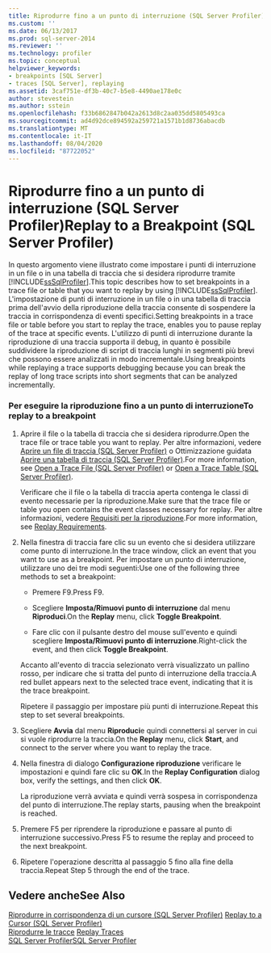 ```yaml
---
title: Riprodurre fino a un punto di interruzione (SQL Server Profiler) | Microsoft Docs
ms.custom: ''
ms.date: 06/13/2017
ms.prod: sql-server-2014
ms.reviewer: ''
ms.technology: profiler
ms.topic: conceptual
helpviewer_keywords:
- breakpoints [SQL Server]
- traces [SQL Server], replaying
ms.assetid: 3caf751e-df3b-40c7-b5e8-4490ae178e0c
author: stevestein
ms.author: sstein
ms.openlocfilehash: f33b6862847b042a2613d8c2aa035dd5805493ca
ms.sourcegitcommit: ad4d92dce894592a259721a1571b1d8736abacdb
ms.translationtype: MT
ms.contentlocale: it-IT
ms.lasthandoff: 08/04/2020
ms.locfileid: "87722052"
---
```

# <a name="replay-to-a-breakpoint-sql-server-profiler"></a><span data-ttu-id="f9b4f-102">Riprodurre fino a un punto di interruzione (SQL Server Profiler)</span><span class="sxs-lookup"><span data-stu-id="f9b4f-102">Replay to a Breakpoint (SQL Server Profiler)</span></span>
  <span data-ttu-id="f9b4f-103">In questo argomento viene illustrato come impostare i punti di interruzione in un file o in una tabella di traccia che si desidera riprodurre tramite [!INCLUDE[ssSqlProfiler](../../includes/sssqlprofiler-md.md)].</span><span class="sxs-lookup"><span data-stu-id="f9b4f-103">This topic describes how to set breakpoints in a trace file or table that you want to replay by using [!INCLUDE[ssSqlProfiler](../../includes/sssqlprofiler-md.md)].</span></span> <span data-ttu-id="f9b4f-104">L'impostazione di punti di interruzione in un file o in una tabella di traccia prima dell'avvio della riproduzione della traccia consente di sospendere la traccia in corrispondenza di eventi specifici.</span><span class="sxs-lookup"><span data-stu-id="f9b4f-104">Setting breakpoints in a trace file or table before you start to replay the trace, enables you to pause replay of the trace at specific events.</span></span> <span data-ttu-id="f9b4f-105">L'utilizzo di punti di interruzione durante la riproduzione di una traccia supporta il debug, in quanto è possibile suddividere la riproduzione di script di traccia lunghi in segmenti più brevi che possono essere analizzati in modo incrementale.</span><span class="sxs-lookup"><span data-stu-id="f9b4f-105">Using breakpoints while replaying a trace supports debugging because you can break the replay of long trace scripts into short segments that can be analyzed incrementally.</span></span>  
  
### <a name="to-replay-to-a-breakpoint"></a><span data-ttu-id="f9b4f-106">Per eseguire la riproduzione fino a un punto di interruzione</span><span class="sxs-lookup"><span data-stu-id="f9b4f-106">To replay to a breakpoint</span></span>  
  
1.  <span data-ttu-id="f9b4f-107">Aprire il file o la tabella di traccia che si desidera riprodurre.</span><span class="sxs-lookup"><span data-stu-id="f9b4f-107">Open the trace file or trace table you want to replay.</span></span> <span data-ttu-id="f9b4f-108">Per altre informazioni, vedere [Aprire un file di traccia &#40;SQL Server Profiler&#41;](open-a-trace-file-sql-server-profiler.md) o Ottimizzazione guidata [Aprire una tabella di traccia &#40;SQL Server Profiler&#41;](open-a-trace-table-sql-server-profiler.md).</span><span class="sxs-lookup"><span data-stu-id="f9b4f-108">For more information, see [Open a Trace File &#40;SQL Server Profiler&#41;](open-a-trace-file-sql-server-profiler.md) or [Open a Trace Table &#40;SQL Server Profiler&#41;](open-a-trace-table-sql-server-profiler.md).</span></span>  
  
     <span data-ttu-id="f9b4f-109">Verificare che il file o la tabella di traccia aperta contenga le classi di evento necessarie per la riproduzione.</span><span class="sxs-lookup"><span data-stu-id="f9b4f-109">Make sure that the trace file or table you open contains the event classes necessary for replay.</span></span> <span data-ttu-id="f9b4f-110">Per altre informazioni, vedere [Requisiti per la riproduzione](replay-requirements.md).</span><span class="sxs-lookup"><span data-stu-id="f9b4f-110">For more information, see [Replay Requirements](replay-requirements.md).</span></span>  
  
2.  <span data-ttu-id="f9b4f-111">Nella finestra di traccia fare clic su un evento che si desidera utilizzare come punto di interruzione.</span><span class="sxs-lookup"><span data-stu-id="f9b4f-111">In the trace window, click an event that you want to use as a breakpoint.</span></span> <span data-ttu-id="f9b4f-112">Per impostare un punto di interruzione, utilizzare uno dei tre modi seguenti:</span><span class="sxs-lookup"><span data-stu-id="f9b4f-112">Use one of the following three methods to set a breakpoint:</span></span>  
  
    -   <span data-ttu-id="f9b4f-113">Premere F9.</span><span class="sxs-lookup"><span data-stu-id="f9b4f-113">Press F9.</span></span>  
  
    -   <span data-ttu-id="f9b4f-114">Scegliere **Imposta/Rimuovi punto di interruzione** dal menu **Riproduci**.</span><span class="sxs-lookup"><span data-stu-id="f9b4f-114">On the **Replay** menu, click **Toggle Breakpoint**.</span></span>  
  
    -   <span data-ttu-id="f9b4f-115">Fare clic con il pulsante destro del mouse sull'evento e quindi scegliere **Imposta/Rimuovi punto di interruzione**.</span><span class="sxs-lookup"><span data-stu-id="f9b4f-115">Right-click the event, and then click **Toggle Breakpoint**.</span></span>  
  
     <span data-ttu-id="f9b4f-116">Accanto all'evento di traccia selezionato verrà visualizzato un pallino rosso, per indicare che si tratta del punto di interruzione della traccia.</span><span class="sxs-lookup"><span data-stu-id="f9b4f-116">A red bullet appears next to the selected trace event, indicating that it is the trace breakpoint.</span></span>  
  
     <span data-ttu-id="f9b4f-117">Ripetere il passaggio per impostare più punti di interruzione.</span><span class="sxs-lookup"><span data-stu-id="f9b4f-117">Repeat this step to set several breakpoints.</span></span>  
  
3.  <span data-ttu-id="f9b4f-118">Scegliere **Avvia** dal menu **Riproduci**e quindi connettersi al server in cui si vuole riprodurre la traccia.</span><span class="sxs-lookup"><span data-stu-id="f9b4f-118">On the **Replay** menu, click **Start**, and connect to the server where you want to replay the trace.</span></span>  
  
4.  <span data-ttu-id="f9b4f-119">Nella finestra di dialogo **Configurazione riproduzione** verificare le impostazioni e quindi fare clic su **OK**.</span><span class="sxs-lookup"><span data-stu-id="f9b4f-119">In the **Replay Configuration** dialog box, verify the settings, and then click **OK**.</span></span>  
  
     <span data-ttu-id="f9b4f-120">La riproduzione verrà avviata e quindi verrà sospesa in corrispondenza del punto di interruzione.</span><span class="sxs-lookup"><span data-stu-id="f9b4f-120">The replay starts, pausing when the breakpoint is reached.</span></span>  
  
5.  <span data-ttu-id="f9b4f-121">Premere F5 per riprendere la riproduzione e passare al punto di interruzione successivo.</span><span class="sxs-lookup"><span data-stu-id="f9b4f-121">Press F5 to resume the replay and proceed to the next breakpoint.</span></span>  
  
6.  <span data-ttu-id="f9b4f-122">Ripetere l'operazione descritta al passaggio 5 fino alla fine della traccia.</span><span class="sxs-lookup"><span data-stu-id="f9b4f-122">Repeat Step 5 through the end of the trace.</span></span>  
  
## <a name="see-also"></a><span data-ttu-id="f9b4f-123">Vedere anche</span><span class="sxs-lookup"><span data-stu-id="f9b4f-123">See Also</span></span>  
 <span data-ttu-id="f9b4f-124">[Riprodurre in corrispondenza di un cursore &#40;SQL Server Profiler&#41;](replay-to-a-cursor-sql-server-profiler.md) </span><span class="sxs-lookup"><span data-stu-id="f9b4f-124">[Replay to a Cursor &#40;SQL Server Profiler&#41;](replay-to-a-cursor-sql-server-profiler.md) </span></span>  
 <span data-ttu-id="f9b4f-125">[Riprodurre le tracce](replay-traces.md) </span><span class="sxs-lookup"><span data-stu-id="f9b4f-125">[Replay Traces](replay-traces.md) </span></span>  
 [<span data-ttu-id="f9b4f-126">SQL Server Profiler</span><span class="sxs-lookup"><span data-stu-id="f9b4f-126">SQL Server Profiler</span></span>](sql-server-profiler.md)  
  
  
